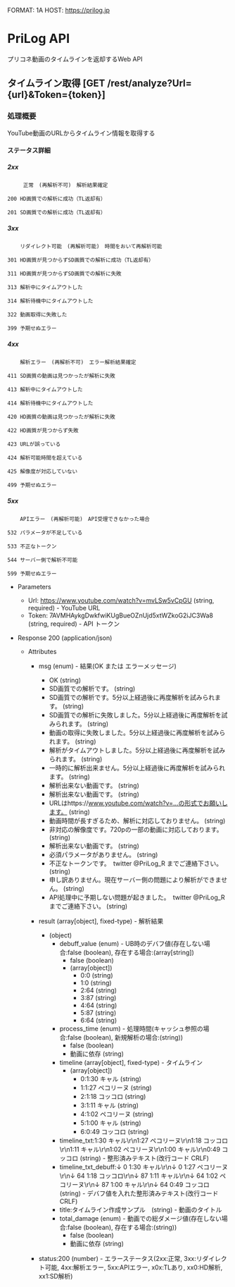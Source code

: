 FORMAT: 1A
HOST: https://prilog.jp

# PriLog API
プリコネ動画のタイムラインを返却するWeb API

## タイムライン取得 [GET /rest/analyze?Url={url}&Token={token}]

### 処理概要

YouTube動画のURLからタイムライン情報を取得する

#### ステータス詳細

##### 2xx

         正常　(再解析不可)　解析結果確定

    200 HD画質での解析に成功（TL返却有）

    201 SD画質での解析に成功（TL返却有）


##### 3xx

        リダイレクト可能　(再解析可能)　時間をおいて再解析可能

    301 HD画質が見つからずSD画質での解析に成功（TL返却有）

    311 HD画質が見つからずSD画質での解析に失敗

    313 解析中にタイムアウトした

    314 解析待機中にタイムアウトした

    322 動画取得に失敗した

    399 予期せぬエラー


##### 4xx

        解析エラー　(再解析不可)　エラー解析結果確定

    411 SD画質の動画は見つかったが解析に失敗

    413 解析中にタイムアウトした

    414 解析待機中にタイムアウトした

    420 HD画質の動画は見つかったが解析に失敗

    422 HD画質が見つからず失敗

    423 URLが誤っている

    424 解析可能時間を超えている

    425 解像度が対応していない

    499 予期せぬエラー


##### 5xx

        APIエラー　(再解析可能)　API受理できなかった場合

    532 パラメータが不足している

    533 不正なトークン

    544 サーバー側で解析不可能

    599 予期せぬエラー


+ Parameters

    + Url: https://www.youtube.com/watch?v=mvLSw5vCpGU (string, required) - YouTube URL
    + Token: 7AVMHAykgDwkfwiKUgBueOZnUjd5xtWZkoG2iJC3Wa8 (string, required) - API トークン

+ Response 200 (application/json)
    + Attributes
        + msg (enum) - 結果(OK または エラーメッセージ)
            + OK (string)
            + SD画質での解析です。 (string)
            + SD画質での解析です。5分以上経過後に再度解析を試みられます。 (string)
            + SD画質での解析に失敗しました。5分以上経過後に再度解析を試みられます。 (string)
            + 動画の取得に失敗しました。5分以上経過後に再度解析を試みられます。 (string)
            + 解析がタイムアウトしました。5分以上経過後に再度解析を試みられます。 (string)
            + 一時的に解析出来ません。5分以上経過後に再度解析を試みられます。 (string)
            + 解析出来ない動画です。 (string)
            + 解析出来ない動画です。 (string)
            + URLはhttps://www.youtube.com/watch?v=...の形式でお願いします。 (string)
            + 動画時間が長すぎるため、解析に対応しておりません。 (string)
            + 非対応の解像度です。720pの一部の動画に対応しております。 (string)
            + 解析出来ない動画です。 (string)
            + 必須パラメータがありません。 (string)
            + 不正なトークンです。　twitter @PriLog_R までご連絡下さい。 (string)
            + 申し訳ありません。現在サーバー側の問題により解析ができません。 (string)
            + API処理中に予期しない問題が起きました。　twitter @PriLog_R までご連絡下さい。 (string)

        + result (array[object], fixed-type) - 解析結果
            + (object)
                + debuff_value (enum) - UB時のデバフ値(存在しない場合:false (boolean), 存在する場合:(array[string])
                    + false (boolean)
                    + (array[object])
                        + 0:0 (string)
                        + 1:0 (string)
                        + 2:64 (string)
                        + 3:87 (string)
                        + 4:64 (string)
                        + 5:87 (string)
                        + 6:64 (string)
                + process_time (enum) - 処理時間(キャッシュ参照の場合:false (boolean), 新規解析の場合:(string))
                    + false (boolean)
                    + 動画に依存 (string)
                + timeline (array[object], fixed-type) - タイムライン
                     + (array[object])
                        + 0:1:30 キャル (string)
                        + 1:1:27 ペコリーヌ (string)
                        + 2:1:18 コッコロ (string)
                        + 3:1:11 キャル (string)
                        + 4:1:02 ペコリーヌ (string)
                        + 5:1:00 キャル (string)
                        + 6:0:49 コッコロ (string)
                + timeline_txt:1:30 キャル\r\n1:27 ペコリーヌ\r\n1:18 コッコロ\r\n1:11 キャル\r\n1:02 ペコリーヌ\r\n1:00 キャル\r\n0:49 コッコロ (string) - 整形済みテキスト(改行コード CRLF)
                + timeline_txt_debuff:↓  0 1:30 キャル\r\n↓  0 1:27 ペコリーヌ\r\n↓ 64 1:18 コッコロ\r\n↓ 87 1:11 キャル\r\n↓ 64 1:02 ペコリーヌ\r\n↓ 87 1:00 キャル\r\n↓ 64 0:49 コッコロ (string) - デバフ値を入れた整形済みテキスト(改行コード CRLF)
                + title:タイムライン作成サンプル　(string) - 動画のタイトル
                + total_damage (enum) - 動画での総ダメージ値(存在しない場合:false (boolean), 存在する場合:(string))
                    + false (boolean)
                    + 動画に依存 (string)
        + status:200 (number) - エラーステータス(2xx:正常, 3xx:リダイレクト可能, 4xx:解析エラー, 5xx:APIエラー, x0x:TLあり, xx0:HD解析, xx1:SD解析)
